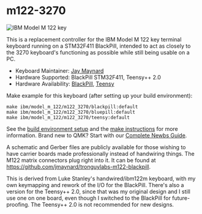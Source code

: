 # m122-3270

![IBM Model M 122 key](https://i.imgur.com/Oo3Ozqzh.jpg)

This is a replacement controller for the IBM Model M 122 key terminal keyboard
running on a STM32F411 BlackPill, intended to act as closely to the 3270
keyboard's functioning as possible while still being usable on a PC.

* Keyboard Maintainer: [Jay Maynard](https://github.com/jmaynard)
* Hardware Supported: BlackPill STM32F411, Teensy++ 2.0
* Hardware Availability: [BlackPill](https://www.adafruit.com/product/4877), [Teensy](https://www.pjrc.com/store/teensypp.html)

Make example for this keyboard (after setting up your build environment):

    make ibm/model_m_122/m122_3270/blackpill:default
    make ibm/model_m_122/m122_3270/bluepill:default
    make ibm/model_m_122/m122_3270/teensy:default

See the [build environment setup](https://docs.qmk.fm/#/getting_started_build_tools)
and the [make instructions](https://docs.qmk.fm/#/getting_started_make_guide)
for more information. Brand new to QMK? Start with our
[Complete Newbs Guide](https://docs.qmk.fm/#/newbs).

A schematic and Gerber files are publicly available for those wishing to have
carrier boards made professionally instead of handwiring things. The M122
matrix connectors plug right into it. It can be found at
https://github.com/jmaynard/tronguylabs-m122-blackpill.

This is derived from Luke Stanley's handwired/ibm122m keyboard, with my own
keymapping and rework of the I/O for the BlackPill. There's also a version for
the Teensy++ 2.0, since that was my original design and I still use one on one
board, even though I switched to the BlackPill for future-proofing.
The Teensy++ 2.0 is not recommended for new designs.
